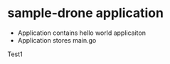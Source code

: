 # sample-drone application

* Application contains hello world applicaiton
* Application stores main.go

Test1
